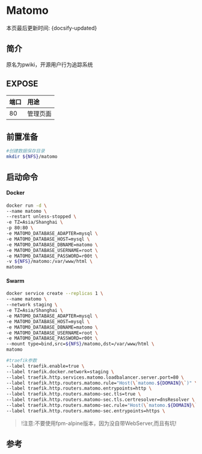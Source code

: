 # Matomo

本页最后更新时间: {docsify-updated}

## 简介

原名为pwiki，开源用户行为追踪系统


## EXPOSE

| 端口 | 用途 |
| :--- | :--- |
| 80 | 管理页面 |



## 前置准备

```bash
#创建数据保存目录
mkdir ${NFS}/matomo
```

## 启动命令

<!-- tabs:start -->
#### **Docker**
```bash
docker run -d \
--name matomo \
--restart unless-stopped \
-e TZ=Asia/Shanghai \
-p 80:80 \
-e MATOMO_DATABASE_ADAPTER=mysql \
-e MATOMO_DATABASE_HOST=mysql \
-e MATOMO_DATABASE_DBNAME=matomo \
-e MATOMO_DATABASE_USERNAME=root \
-e MATOMO_DATABASE_PASSWORD=r00t \
-v ${NFS}/matomo:/var/www/html \
matomo
```


#### **Swarm**
```bash
docker service create --replicas 1 \
--name matomo \
--network staging \
-e TZ=Asia/Shanghai \
-e MATOMO_DATABASE_ADAPTER=mysql \
-e MATOMO_DATABASE_HOST=mysql \
-e MATOMO_DATABASE_DBNAME=matomo \
-e MATOMO_DATABASE_USERNAME=root \
-e MATOMO_DATABASE_PASSWORD=r00t \
--mount type=bind,src=${NFS}/matomo,dst=/var/www/html \
matomo

#traefik参数
--label traefik.enable=true \
--label traefik.docker.network=staging \
--label traefik.http.services.matomo.loadbalancer.server.port=80 \
--label traefik.http.routers.matomo.rule="Host(\`matomo.${DOMAIN}\`)" \
--label traefik.http.routers.matomo.entrypoints=http \
--label traefik.http.routers.matomo-sec.tls=true \
--label traefik.http.routers.matomo-sec.tls.certresolver=dnsResolver \
--label traefik.http.routers.matomo-sec.rule="Host(\`matomo.${DOMAIN}\`)" \
--label traefik.http.routers.matomo-sec.entrypoints=https \
```

<!-- tabs:end -->

> !注意:不要使用fpm-alpine版本，因为没自带WebServer,而且有坑!

## 参考

